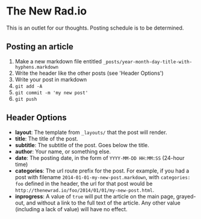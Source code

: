 The New Rad.io
==============

This is an outlet for our thoughts. Posting schedule is to be determined.

Posting an article
------------------

1. Make a new markdown file entitled `_posts/year-month-day-title-with-hyphens.markdown`
2. Write the header like the other posts (see 'Header Options')
3. Write your post in markdown
4. `git add -A`
5. `git commit -m 'my new post'`
6. `git push`

Header Options
--------------

- **layout**: The template from `_layouts/` that the post will render.
- **title**: The title of the post.
- **subtitle**: The subtitle of the post. Goes below the title.
- **author**: Your name, or something else.
- **date**: The posting date, in the form of `YYYY-MM-DD HH:MM:SS` (24-hour time)
- **categories**: The url route prefix for the post. For example, if you had a post with filename `2014-01-01-my-new-post.markdown`, with `categories: foo` defined in the header, the url for that post would be `http://thenewrad.io/foo/2014/01/01/my-new-post.html`.
- **inprogress**: A value of `true` will put the article on the main page, grayed-out, and without a link to the full text of the article. Any other value (including a lack of value) will have no effect.

